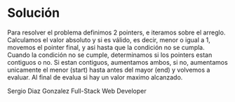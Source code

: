 # Solución
Para resolver el problema definimos 2 pointers, e iteramos sobre el arreglo.
Calculamos el valor absoluto y si es válido, es decir, menor o igual a 1,
movemos el pointer final, y asi hasta que la condición no se cumpla.
Cuando la condición no se cumple, determinamos si los pointers estan contiguos o no.
Si estan contiguos, aumentamos ambos, si no, aumentamos unicamente el menor (start)
hasta antes del  mayor (end) y volvemos a evaluar. Al final de evalua si hay un valor
maximo alcanzado.

Sergio Diaz Gonzalez
Full-Stack Web Developer